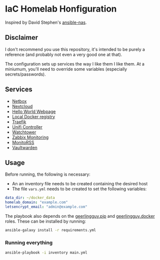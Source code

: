 # IaC Homelab Honfiguration

Inspired by David Stephen's [ansible-nas](https://github.com/davestephens/ansible-nas).


## Disclaimer
I don't recommend you use this repository, it's intended to be purely a
reference (and probably not even a very good one at that). 

The configuration sets up services the way I like them I like them. At a
miniumum, you'll need to override some variables (especially secrets/passwords).


## Services
* [Netbox](https://github.com/netbox-community/netbox-docker)
* [Nextcloud](https://github.com/nextcloud/docker)
* [Hello World Webpage](https://github.com/nginxinc/NGINX-Demos/tree/master/nginx-hello)
* [Local Docker registry](https://github.com/docker/distribution-library-image)
* [Traefik](https://github.com/traefik/traefik)
* [Unifi Controller](https://github.com/linuxserver/docker-unifi-controller)
* [Watchtower](https://github.com/containrrr/watchtower)
* [Zabbix Monitoring](https://github.com/zabbix/zabbix-docker)
* [MonitoRSS](https://github.com/synzen/MonitoRSS)
* [Vaultwarden](https://github.com/dani-garcia/vaultwarden/)


## Usage
Before running, the following is necessary:
* An an inventory file needs to be created containing the desired host
* The file `vars.yml` needs to be created to set the following variables:

```yaml
data_dir: ~/docker_data
homelab_domain: "example.com"
letsencrypt_email: "admin@example.com"
```

The playbook also depends on the [geerlingguy.pip](https://github.com/geerlingguy/ansible-role-pip)
and [geerlingguy.docker](https://github.com/geerlingguy/ansible-role-docker)
roles. These can be installed by running:

```bash
ansible-galaxy install -r requirements.yml
```

### Running everything

```bash
ansible-playbook -i inventory main.yml
```

